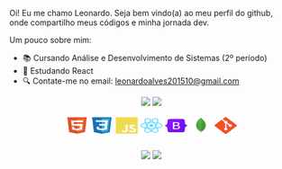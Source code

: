 Oi! Eu me chamo Leonardo. Seja bem vindo(a) ao meu perfil do github, onde compartilho meus códigos e minha jornada dev.

Um pouco sobre mim:
- 📚 Cursando Análise e Desenvolvimento de Sistemas (2º período)
- 🌱 Estudando React
- 🔍 Contate-me no email: leonardoalves201510@gmail.com


<div align="center">
  <div align="center">
 <img height="160em" src="https://github-readme-stats-git-masterrstaa-rickstaa.vercel.app/api?username=LeonardoAlves04&show_icons=true&theme=synthwave&include_all_commits=true&count_private=true%22/"/>
   <img height="160em" src="https://github-readme-stats.vercel.app/api/top-langs/?username=leonardoalves04&layout=compact&langs_count=7&theme=synthwave"/>
</div><br>
    
<img align="center" height="30" width="40" src="https://raw.githubusercontent.com/devicons/devicon/master/icons/html5/html5-original.svg">
<img align="center" height="30" width="40" src="https://raw.githubusercontent.com/devicons/devicon/master/icons/css3/css3-original.svg">
<img align="center" height="30" width="40" src="https://raw.githubusercontent.com/devicons/devicon/master/icons/javascript/javascript-plain.svg">
<img align="center" height="30" width="40" src="https://raw.githubusercontent.com/devicons/devicon/master/icons/react/react-original.svg">
<img align="center" height="30" width="40" src="https://raw.githubusercontent.com/devicons/devicon/master/icons/bootstrap/bootstrap-original.svg">
<img align="center" height="30" width="40" src="https://raw.githubusercontent.com/devicons/devicon/master/icons/mongodb/mongodb-original.svg">
<img align="center" height="30" width="40" src="https://raw.githubusercontent.com/devicons/devicon/master/icons/git/git-original.svg">
    
##
   
<a href = "mailto:leonardoalves201510@gmail.com"><img src="https://img.shields.io/badge/Gmail-D14836?style=for-the-badge&logo=gmail&logoColor=white" target="_blank"></a>
<a href="https://www.linkedin.com/in/leonardo-alves-042ab4177/" target="_blank"><img src="https://img.shields.io/badge/-LinkedIn-%230077B5?style=for-the-badge&logo=linkedin&logoColor=white" target="_blank"></a> 
